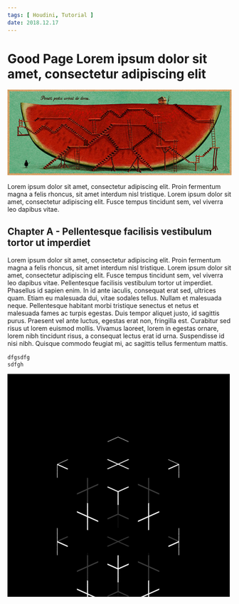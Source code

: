 ```yaml
---
tags: [ Houdini, Tutorial ]
date: 2018.12.17
---
```


# Good Page Lorem ipsum dolor sit amet, consectetur adipiscing elit

![03ee3e15567816.56038a7e0d26c](assets/03ee3e15567816.56038a7e0d26c.jpg)

Lorem ipsum dolor sit amet, consectetur adipiscing elit. Proin fermentum magna a felis rhoncus, sit amet interdum nisl tristique. Lorem ipsum dolor sit amet, consectetur adipiscing elit. Fusce tempus tincidunt sem, vel viverra leo dapibus vitae.

<!--cut-->

## Chapter A - Pellentesque facilisis vestibulum tortor ut imperdiet

Lorem ipsum dolor sit amet, consectetur adipiscing elit. Proin fermentum magna a felis rhoncus, sit amet interdum nisl tristique. Lorem ipsum dolor sit amet, consectetur adipiscing elit. Fusce tempus tincidunt sem, vel viverra leo dapibus vitae. Pellentesque facilisis vestibulum tortor ut imperdiet. Phasellus id sapien enim. In id ante iaculis, consequat erat sed, ultrices quam. Etiam eu malesuada dui, vitae sodales tellus. Nullam et malesuada neque. Pellentesque habitant morbi tristique senectus et netus et malesuada fames ac turpis egestas. Duis tempor aliquet justo, id sagittis purus. Praesent vel ante luctus, egestas erat non, fringilla est. Curabitur sed risus ut lorem euismod mollis. Vivamus laoreet, lorem in egestas ornare, lorem nibh tincidunt risus, a consequat lectus erat id urna. Suspendisse id nisi nibh. Quisque commodo feugiat mi, ac sagittis tellus fermentum mattis.

```
dfgsdfg
sdfgh
```

![1292477](assets/1292477.gif)